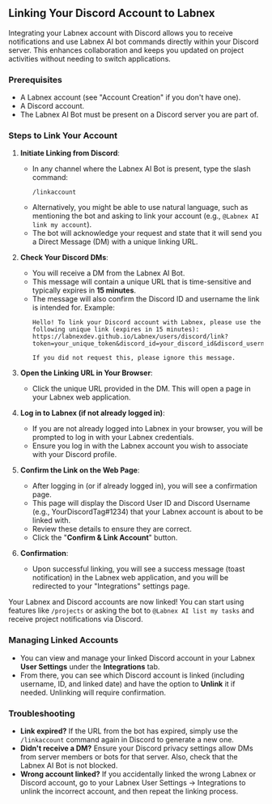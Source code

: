 ## Linking Your Discord Account to Labnex

Integrating your Labnex account with Discord allows you to receive notifications and use Labnex AI bot commands directly within your Discord server. This enhances collaboration and keeps you updated on project activities without needing to switch applications.

### Prerequisites

*   A Labnex account (see "Account Creation" if you don't have one).
*   A Discord account.
*   The Labnex AI Bot must be present on a Discord server you are part of.

### Steps to Link Your Account

1.  **Initiate Linking from Discord**:
    *   In any channel where the Labnex AI Bot is present, type the slash command:
        ```discord
        /linkaccount
        ```
    *   Alternatively, you might be able to use natural language, such as mentioning the bot and asking to link your account (e.g., `@Labnex AI link my account`).
    *   The bot will acknowledge your request and state that it will send you a Direct Message (DM) with a unique linking URL.

2.  **Check Your Discord DMs**:
    *   You will receive a DM from the Labnex AI Bot.
    *   This message will contain a unique URL that is time-sensitive and typically expires in **15 minutes**.
    *   The message will also confirm the Discord ID and username the link is intended for. Example:
        ```
        Hello! To link your Discord account with Labnex, please use the following unique link (expires in 15 minutes):
        https://labnexdev.github.io/Labnex/users/discord/link?token=your_unique_token&discord_id=your_discord_id&discord_username=YourDiscordTag
        
        If you did not request this, please ignore this message.
        ```

3.  **Open the Linking URL in Your Browser**:
    *   Click the unique URL provided in the DM. This will open a page in your Labnex web application.

4.  **Log in to Labnex (if not already logged in)**:
    *   If you are not already logged into Labnex in your browser, you will be prompted to log in with your Labnex credentials.
    *   Ensure you log in with the Labnex account you wish to associate with your Discord profile.

5.  **Confirm the Link on the Web Page**:
    *   After logging in (or if already logged in), you will see a confirmation page.
    *   This page will display the Discord User ID and Discord Username (e.g., YourDiscordTag#1234) that your Labnex account is about to be linked with.
    *   Review these details to ensure they are correct.
    *   Click the "**Confirm & Link Account**" button.

6.  **Confirmation**: 
    *   Upon successful linking, you will see a success message (toast notification) in the Labnex web application, and you will be redirected to your "Integrations" settings page.

Your Labnex and Discord accounts are now linked! You can start using features like `/projects` or asking the bot to `@Labnex AI list my tasks` and receive project notifications via Discord.

### Managing Linked Accounts

*   You can view and manage your linked Discord account in your Labnex **User Settings** under the **Integrations** tab.
*   From there, you can see which Discord account is linked (including username, ID, and linked date) and have the option to **Unlink** it if needed. Unlinking will require confirmation.

### Troubleshooting

*   **Link expired?** If the URL from the bot has expired, simply use the `/linkaccount` command again in Discord to generate a new one.
*   **Didn't receive a DM?** Ensure your Discord privacy settings allow DMs from server members or bots for that server. Also, check that the Labnex AI Bot is not blocked.
*   **Wrong account linked?** If you accidentally linked the wrong Labnex or Discord account, go to your Labnex User Settings -> Integrations to unlink the incorrect account, and then repeat the linking process. 